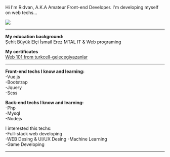 Hi I'm Rıdvan, A.K.A Amateur Front-end Developer.
 I'm developing myself on web techs...
 
<kbd>![](https://media1.giphy.com/media/nFFguNjdeotwc/giphy.gif?cid=ecf05e47l8xffyaa074cqmp4wh09mrmd30sih58631rk1bit&rid=giphy.gif&ct=g )</kbd>  


<hr>


**My education background:**     
Şehit Büyük Elçi İsmail Erez MTAL IT & Web programing



**My certificates**  
[Web 101 from turkcell-gelecegiyazanlar](https://gelecegiyazanlar.turkcell.com.tr/kisi/belge/ridvancalik/Web%20Programlama/101)

<hr>  

**Front-end techs I know and learning:**  
-Vue.js  
-Bootstrap  
-Jquery  
-Scss  


**Back-end techs I know and learning:**  
-Php  
-Mysql  
-Nodejs  




I interested this techs:  
-Full-stack web developing  
-WEB Desing & UI/UX Desing
-Machine Learning  
-Game Developing  

<hr>  


